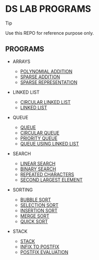 # **DS LAB PROGRAMS**

> [!TIP]
> Use this REPO for reference purpose only.

## PROGRAMS

- ARRAYS
    - [POLYNOMIAL ADDITION](https://github.com/mightymonarch1438/DS-LAB-PERSONAL/blob/main/PROGRAMS/ARRAYS/poly_add.c)
    - [SPARSE ADDITION](https://github.com/mightymonarch1438/DS-LAB-PERSONAL/blob/main/PROGRAMS/ARRAYS/sparseAddition.c)
    - [SPARSE REPRESENTATION](https://github.com/mightymonarch1438/DS-LAB-PERSONAL/blob/main/PROGRAMS/ARRAYS/sparseMatrix.c)

- LINKED LIST
    - [CIRCULAR LINKED LIST](https://github.com/mightymonarch1438/DS-LAB-PERSONAL/blob/main/PROGRAMS/LINKED%20LIST/circularLinkedList.c)
    - [LINKED LIST](https://github.com/mightymonarch1438/DS-LAB-PERSONAL/blob/main/PROGRAMS/LINKED%20LIST/linkedList.c)

- QUEUE
    - [QUEUE](https://github.com/mightymonarch1438/DS-LAB-PERSONAL/blob/main/PROGRAMS/QUEUE/queue.c)
    - [CIRCULAR QUEUE](https://github.com/mightymonarch1438/DS-LAB-PERSONAL/blob/main/PROGRAMS/QUEUE/circularQueue.c)
    - [PRIORITY QUEUE](https://github.com/mightymonarch1438/DS-LAB-PERSONAL/blob/main/PROGRAMS/QUEUE/priorityQueue.c)
    - [QUEUE USING LINKED LIST](https://github.com/mightymonarch1438/DS-LAB-PERSONAL/blob/main/PROGRAMS/QUEUE/queueLinkedList.c)

- SEARCH
    - [LINEAR SEARCH](https://github.com/mightymonarch1438/DS-LAB-PERSONAL/blob/main/PROGRAMS/SEARCH/linearSearch.c)
    - [BINARY SEARCH](https://github.com/mightymonarch1438/DS-LAB-PERSONAL/blob/main/PROGRAMS/SEARCH/binarySearch.c)
    - [REPEATED CHARACTERS](https://github.com/mightymonarch1438/DS-LAB-PERSONAL/blob/main/PROGRAMS/SEARCH/repeatedCharactersInString.c)
    - [SECOND LARGEST ELEMENT](https://github.com/mightymonarch1438/DS-LAB-PERSONAL/blob/main/PROGRAMS/SEARCH/secondLargestElement.c)

- SORTING
    - [BUBBLE SORT](https://github.com/mightymonarch1438/DS-LAB-PERSONAL/blob/main/PROGRAMS/SORT/bubbleSort.c)
    - [SELECTION SORT](https://github.com/mightymonarch1438/DS-LAB-PERSONAL/blob/main/PROGRAMS/SORT/selectionSort.c)
    - [INSERTION SORT](https://github.com/mightymonarch1438/DS-LAB-PERSONAL/blob/main/PROGRAMS/SORT/insertionSort.c)
    - [MERGE SORT](https://github.com/mightymonarch1438/DS-LAB-PERSONAL/blob/main/PROGRAMS/SORT/mergeSort.c)
    - [QUICK SORT](https://github.com/mightymonarch1438/DS-LAB-PERSONAL/blob/main/PROGRAMS/SORT/quickSort.c)

- STACK
    - [STACK](https://github.com/mightymonarch1438/DS-LAB-PERSONAL/blob/main/PROGRAMS/STACK/stack.c)
    - [INFIX TO POSTFIX](https://github.com/mightymonarch1438/DS-LAB-PERSONAL/blob/main/PROGRAMS/STACK/infixToPostfix.c)
    - [POSTFIX EVALUATION](https://github.com/mightymonarch1438/DS-LAB-PERSONAL/blob/main/PROGRAMS/STACK/postfixEval.c)


